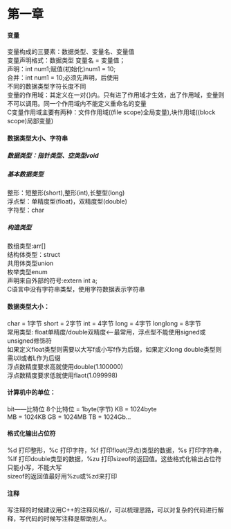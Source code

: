 # 第一章
#### 变量
  变量构成的三要素：数据类型、变量名、变量值<br>
  变量声明格式：数据类型 变量名 = 变量值；<br>
  声明：int num1;赋值(初始化)num1 = 10;<br>
  合并：int num1 = 10;必须先声明，后使用<br>
  不同的数据类型字符长度不同<br>
  变量的作用域：其定义在一对{}内。只有进了作用域才生效，出了作用域，变量则不可以调用。同一个作用域内不能定义重命名的变量<br>
  C变量作用域主要有两种：文件作用域((file scope)全局变量),块作用域((block scope)局部变量)<br>
#### 数据类型大小、字符串
##### 数据类型：指针类型、空类型void
  ##### 基本数据类型
  整形：短整形(short),整形(int),长整型(long)<br>
  浮点型：单精度型(float)，双精度型(double)<br>
  字符型：char<br>
  ##### 构造类型
  数组类型:arr[]<br>
  结构体类型：struct<br>
  共用体类型union<br>
  枚举类型enum<br>
声明来自外部的符号:extern int a;<br>
C语言中没有字符串类型，使用字符数据表示字符串<br>
#### 数据类型大小：<br>
char = 1字节  short = 2字节 int = 4字节 long = 4字节 longlong = 8字节<br>
常用类型: float单精度/double双精度<——最常用，浮点型不能使用signed或unsigned修饰符<br>
如果定义float类型则需要以大写f或小写f作为后缀，如果定义long double类型则需以l或者L作为后缀<br>
浮点数精度要求高就使用double(1.100000)<br>
浮点数精度要求低就使用flaot(1.099998)
#### 计算机中的单位：<br>
bit——比特位  8个比特位 = 1byte(字节) KB = 1024byte <br>
MB = 1024KB  GB = 1024MB  TB = 1024Gb...<br>
#### 格式化输出占位符
%d 打印整形，%c 打印字符，%f 打印float(浮点)类型的数据，%s 打印字符串，%lf 打印double类型的数据，%zu 打印sizeof的返回值。这些格式化输出占位符只能小写，不能大写<br>
sizeof的返回值最好用%zu或%zd来打印
#### 注释
写注释的时候建议用C++的注释风格//，可以梳理思路，可以对复杂的代码进行解释，写代码的时候写注释是帮助别人。<br>
